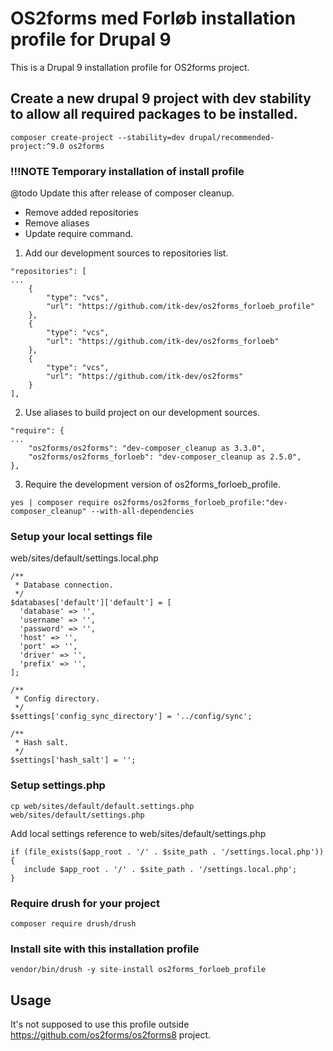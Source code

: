 # OS2forms med Forløb installation profile for Drupal 9

This is a Drupal 9 installation profile for OS2forms project.

## Create a new drupal 9 project with dev stability to allow all required packages to be installed.
```
composer create-project --stability=dev drupal/recommended-project:^9.0 os2forms
```

### !!!NOTE Temporary installation of install profile
@todo Update this after release of composer cleanup.
  - Remove added repositories
  - Remove aliases
  - Update require command.

1) Add our development sources to repositories list.
```
"repositories": [
...
    {
        "type": "vcs",
        "url": "https://github.com/itk-dev/os2forms_forloeb_profile"
    },
    {
        "type": "vcs",
        "url": "https://github.com/itk-dev/os2forms_forloeb"
    },
    {
        "type": "vcs",
        "url": "https://github.com/itk-dev/os2forms"
    }
],
```

2) Use aliases to build project on our development sources.
```
"require": {
...
    "os2forms/os2forms": "dev-composer_cleanup as 3.3.0",
    "os2forms/os2forms_forloeb": "dev-composer_cleanup as 2.5.0",
},
```

3) Require the development version of os2forms_forloeb_profile.
```
yes | composer require os2forms/os2forms_forloeb_profile:"dev-composer_cleanup" --with-all-dependencies
```





### Setup your local settings file

web/sites/default/settings.local.php
```
/**
 * Database connection.
 */
$databases['default']['default'] = [
  'database' => '',
  'username' => '',
  'password' => '',
  'host' => '',
  'port' => '',
  'driver' => '',
  'prefix' => '',
];

/**
 * Config directory.
 */
$settings['config_sync_directory'] = '../config/sync';

/**
 * Hash salt.
 */
$settings['hash_salt'] = '';
```

### Setup settings.php
```
cp web/sites/default/default.settings.php web/sites/default/settings.php
```

Add local settings reference to web/sites/default/settings.php
```
if (file_exists($app_root . '/' . $site_path . '/settings.local.php')) {
   include $app_root . '/' . $site_path . '/settings.local.php';
}
```

### Require drush for your project
```
composer require drush/drush
```

### Install site with this installation profile
```
vendor/bin/drush -y site-install os2forms_forloeb_profile
```

## Usage
It's not supposed to use this profile outside https://github.com/os2forms/os2forms8 project.